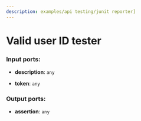 ```yaml
---
description: examples/api testing/junit reporter]
---
```


# Valid user ID tester

### Input ports:

* __description__: `any`


* __token__: `any`

### Output ports:

* __assertion__: `any`

